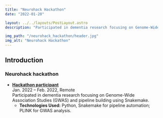 ```yaml
---
title: "Neurohack Hackathon"
date: "2022-01-20"

layout: ../../layouts/PostLayout.astro
description: "Participated in dementia research focusing on Genome-Wide Association Studies (GWAS) and pipeline building using Snakemake."

img_path: "/neurohack_hackathon/header.jpg"
img_alt: "Neurohack Hackathon"
---
```


## Introduction

### Neurohack hackathon

- **[Hackathon participant](https://demondementia.com/neurohack2022/)**\
  Jan. 2022 – Feb. 2022, Remote\
  Participated in dementia research focusing on Genome-Wide Association Studies (GWAS) and pipeline building using Snakemake.
  - **Technologies Used:** Python, Snakemake for pipeline automation; PLINK for GWAS analysis.
